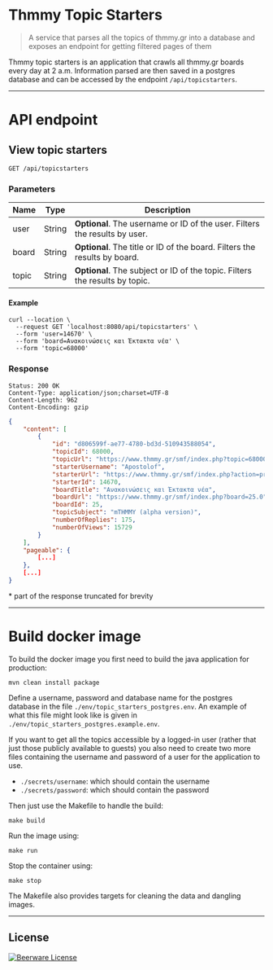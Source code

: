 # Thmmy Topic Starters
> A service that parses all the topics of thmmy.gr into a database and exposes an endpoint for getting filtered pages of them 

Thmmy topic starters is an application that crawls all thmmy.gr boards every day at 2 a.m. Information parsed are then saved in a
postgres database and can be accessed by the endpoint `/api/topicstarters`.

---

# API endpoint

## View topic starters

```
GET /api/topicstarters
```

### Parameters

| Name  | Type   | Description |
| ----- | ------ | ----------- |
| user  | String | **Optional**. The username or ID of the user. Filters the results by user. |
| board | String | **Optional**. The title or ID of the board. Filters the results by board. |
| topic | String | **Optional**. The subject or ID of the topic. Filters the results by topic. |

#### Example

```shell script
curl --location \
  --request GET 'localhost:8080/api/topicstarters' \
  --form 'user=14670' \
  --form 'board=Ανακοινώσεις και Έκτακτα νέα' \
  --form 'topic=68000'
```

### Response

```
Status: 200 OK
Content-Type: application/json;charset=UTF-8
Content-Length: 962
Content-Encoding: gzip
```
```json
{
    "content": [
        {
            "id": "d806599f-ae77-4780-bd3d-510943588054",
            "topicId": 68000,
            "topicUrl": "https://www.thmmy.gr/smf/index.php?topic=68000.0",
            "starterUsername": "Apostolof",
            "starterUrl": "https://www.thmmy.gr/smf/index.php?action=profile;u=14670",
            "starterId": 14670,
            "boardTitle": "Ανακοινώσεις και Έκτακτα νέα",
            "boardUrl": "https://www.thmmy.gr/smf/index.php?board=25.0",
            "boardId": 25,
            "topicSubject": "mTHMMY (alpha version)",
            "numberOfReplies": 175,
            "numberOfViews": 15729
        }
    ],
    "pageable": {
        [...]
    },
    [...]
}
```

\* part of the response truncated for brevity

--- 

# Build docker image

To build the docker image you first need to build the java application for production:
```shell script
mvn clean install package
```

Define a username, password and database name for the postgres database in the file `./env/topic_starters_postgres.env`.
An example of what this file might look like is given in `./env/topic_starters_postgres.example.env`.

If you want to get all the topics accessible by a logged-in user (rather that just those publicly available to guests) you also need to create two more files containing the username and password of a user for the application to use.
* `./secrets/username`: which should contain the username
* `./secrets/password`: which should contain the password

Then just use the Makefile to handle the build:
```shell script
make build
```

Run the image using:
```shell script
make run
```

Stop the container using:
```shell script
make stop
```

The Makefile also provides targets for cleaning the data and dangling images.

---

## License

[![Beerware License](https://img.shields.io/badge/license-beerware%20%F0%9F%8D%BA-blue.svg)](https://gitlab.com/Apostolof/flavours-without-borders/blob/master/LICENSE.md)